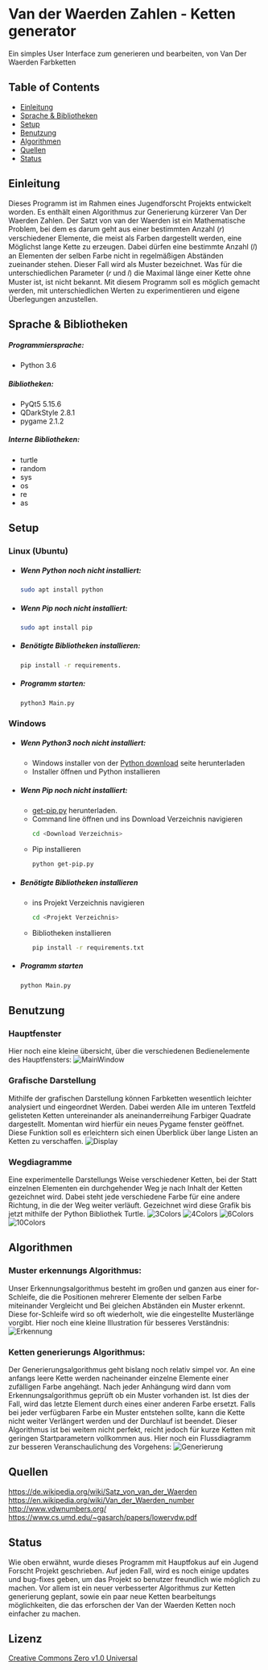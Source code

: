 # Van der Waerden Zahlen - Ketten generator
Ein simples User Interface zum generieren und bearbeiten, von Van Der Waerden Farbketten

## Table of Contents
- [Einleitung](#Einleitung)
- [Sprache & Bibliotheken](#Sprache--Bibliotheken)
- [Setup](#Setup)
- [Benutzung](#Benutzung)
- [Algorithmen](#Algorithmen)
- [Quellen](#Quellen)
- [Status](#Status)

## Einleitung
Dieses Programm ist im Rahmen eines Jugendforscht Projekts entwickelt worden. Es enthält einen Algorithmus zur Generierung kürzerer Van Der Waerden Zahlen. Der Satzt von van der Waerden ist ein Mathematische Problem, bei dem es darum geht aus einer bestimmten Anzahl (𝑟) verschiedener Elemente, die meist als Farben dargestellt werden, eine Möglichst lange Kette zu erzeugen. Dabei dürfen eine bestimmte Anzahl (𝑙) an Elementen der selben Farbe nicht in regelmäßigen Abständen zueinander stehen. Dieser Fall wird als Muster bezeichnet. Was für die unterschiedlichen Parameter (𝑟 und 𝑙) die Maximal länge einer Kette ohne Muster ist, ist nicht bekannt. Mit diesem Programm soll es möglich gemacht werden, mit unterschiedlichen Werten zu experimentieren und eigene Überlegungen anzustellen. 

## Sprache & Bibliotheken
##### Programmiersprache:
- Python 3.6
##### Bibliotheken:
- PyQt5 5.15.6
- QDarkStyle 2.8.1
- pygame 2.1.2
##### Interne Bibliotheken:
- turtle
- random
- sys
- os
- re
- as

## Setup
### Linux (Ubuntu)
- ##### Wenn Python noch nicht installiert: 
  ```sh
  sudo apt install python
- ##### Wenn Pip noch nicht installiert:
  ```sh
  sudo apt install pip
- ##### Benötigte Bibliotheken installieren: 
  ```sh
  pip install -r requirements.
- ##### Programm starten:
  ```sh
  python3 Main.py
### Windows
- ##### Wenn Python3 noch nicht installiert:
    - Windows installer von der [Python download](https://www.python.org/downloads/release/python-3102/) seite herunterladen
    - Installer öffnen und Python installieren
- ##### Wenn Pip noch nicht installiert:
    - [get-pip.py](https://bootstrap.pypa.io/get-pip.py) herunterladen.
    - Command line öffnen und ins Download Verzeichnis navigieren
        ```sh
        cd <Download Verzeichnis>
    - Pip installieren
        ```sh
        python get-pip.py
- ##### Benötigte Bibliotheken installieren
    - ins Projekt Verzeichnis navigieren
        ```sh
        cd <Projekt Verzeichnis>
    - Bibliotheken installieren
        ```sh
        pip install -r requirements.txt
- ##### Programm starten
    ```sh
    python Main.py
## Benutzung
### Hauptfenster
Hier noch eine kleine übersicht, über die verschiedenen Bedienelemente des Hauptfensters:
![MainWindow](./images/MainWindowIllustrationBG.png)
### Grafische Darstellung
Mithilfe der grafischen Darstellung können Farbketten wesentlich leichter analysiert und eingeordnet Werden. Dabei werden Alle im unteren Textfeld gelisteten Ketten untereinander als aneinanderreihung Farbiger Quadrate dargestellt. Momentan wird hierfür ein neues Pygame fenster geöffnet. Diese Funktion soll es erleichtern sich einen Überblick über lange Listen an Ketten zu verschaffen.
![Display](./images/Display3Colors.png)
### Wegdiagramme
Eine experimentelle Darstellungs Weise verschiedener Ketten, bei der Statt einzelnen Elementen ein durchgehender Weg je nach Inhalt der Ketten gezeichnet wird. Dabei steht jede verschiedene Farbe für eine andere Richtung, in die der Weg weiter verläuft. Gezeichnet wird diese Grafik bis jetzt mithilfe der Python Bibliothek Turtle. 
![3Colors](./images/Path3Colors.png)
![4Colors](./images/Path4Colors.png)
![6Colors](./images/Path6Colors.png)
![10Colors](./images/Path10Colors.png)
## Algorithmen
### Muster erkennungs Algorithmus:
Unser Erkennungsalgorithmus besteht im großen und ganzen aus einer for-Schleife, die die Positionen mehrerer Elemente der selben Farbe miteinander Vergleicht und Bei gleichen Abständen ein Muster erkennt. Diese for-Schleife wird so oft wiederholt, wie die eingestellte Musterlänge vorgibt. Hier noch eine kleine Illustration für besseres Verständnis:
![Erkennung](./images/FindPatternIllustration.png)
### Ketten generierungs Algorithmus:
Der Generierungsalgorithmus geht bislang noch relativ simpel vor. An eine anfangs leere Kette werden nacheinander einzelne Elemente einer zufälligen Farbe angehängt. Nach jeder Anhängung wird dann vom Erkennungsalgorithmus geprüft ob ein Muster vorhanden ist. Ist dies der Fall, wird das letzte Element durch eines einer anderen Farbe ersetzt. Falls bei jeder verfügbaren Farbe ein Muster entstehen sollte, kann die Kette nicht weiter Verlängert werden und der Durchlauf ist beendet. Dieser Algorithmus ist bei weitem nicht perfekt, reicht jedoch für kurze Ketten mit geringen Startparametern vollkommen aus. Hier noch ein Flussdiagramm zur besseren Veranschaulichung des Vorgehens:
![Generierung](./images/VanDerWaerdenNumbersBG.png)
## Quellen
https://de.wikipedia.org/wiki/Satz_von_van_der_Waerden
https://en.wikipedia.org/wiki/Van_der_Waerden_number
http://www.vdwnumbers.org/
https://www.cs.umd.edu/~gasarch/papers/lowervdw.pdf

## Status
Wie oben erwähnt, wurde dieses Programm mit Hauptfokus auf ein Jugend Forscht Projekt geschrieben. Auf jeden Fall, wird es noch einige updates und bug-fixes geben, um das Projekt so benutzer freundlich wie möglich zu machen. Vor allem ist ein neuer verbesserter Algorithmus zur Ketten generierung geplant, sowie ein paar neue Ketten bearbeitungs möglichkeiten, die das erforschen der Van der Waerden Ketten noch einfacher zu machen. 
## Lizenz
[Creative Commons Zero v1.0 Universal](./LICENSE)
